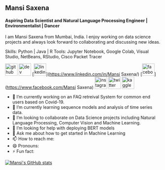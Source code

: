 ## Mansi Saxena
#### Aspiring Data Scientist and Natural Language Processing Engineer | Environmentalist | Dancer
I am Mansi Saxena from Mumbai, India. I enjoy working on data science projects and always look forward to collaborating and discussing new ideas. 

Skills: Python | Java | R 
Tools: Jupyter Notebook, Google Colab, Visual Studio, NetBeans, RStudio, Cisco Packet Tracer

[<img src='https://cdn.jsdelivr.net/npm/simple-icons@3.0.1/icons/github.svg' alt='github' height='40'>](https://github.com/saxenamansi)  [<img src='https://cdn.jsdelivr.net/npm/simple-icons@3.0.1/icons/dev-dot-to.svg' alt='dev' height='40'>](https://dev.to/saxenamansi)  [<img src='https://cdn.jsdelivr.net/npm/simple-icons@3.0.1/icons/linkedin.svg' alt='linkedin' height='40'>](https://www.linkedin.com/in/Mansi Saxena/)  [<img src='https://cdn.jsdelivr.net/npm/simple-icons@3.0.1/icons/facebook.svg' alt='facebook' height='40'>](https://www.facebook.com/Mansi Saxena)  [<img src='https://cdn.jsdelivr.net/npm/simple-icons@3.0.1/icons/instagram.svg' alt='instagram' height='40'>](https://www.instagram.com/blackshine_99/)  [<img src='https://cdn.jsdelivr.net/npm/simple-icons@3.0.1/icons/twitter.svg' alt='twitter' height='40'>](https://twitter.com/MansiSa02771233)  [<img src='https://cdn.jsdelivr.net/npm/simple-icons@3.0.1/icons/kaggle.svg' alt='kaggle' height='40'>](https://www.kaggle.com/mansisaxena) 

- 🔭 I’m currently working on an FAQ retreival System for common end users based on Covid-19. 
- 🌱 I’m currently learning sequence models and analysis of time series data. 
- 👯 I’m looking to collaborate on Data Science projects including Natural Language Processing, Computer Vision and Machine Learning. 
- 🤔 I’m looking for help with deploying BERT models
- 💬 Ask me about how to get started in Machine Learning
- 📫 How to reach me: 
- 😄 Pronouns: 
- ⚡ Fun fact: 

[![Mansi's GitHub stats](https://github-readme-stats.vercel.app/api?username=saxenamansi)](https://github.com/anuraghazra/github-readme-stats)

